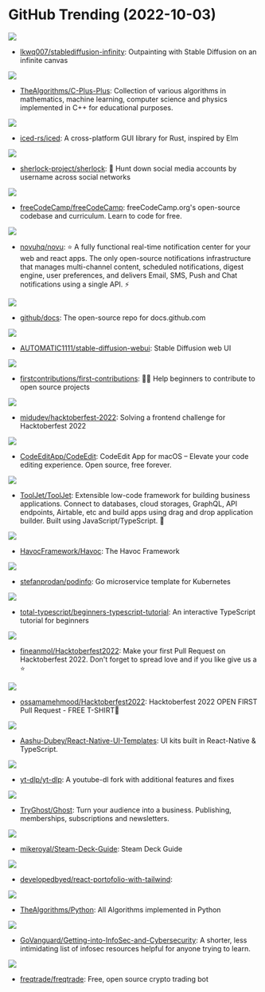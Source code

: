 # GitHub Trending (2022-10-03)

![](https://img.shields.io/badge/Python-New%20283-green?style=flat-square&logo=appveyor)
- [lkwq007/stablediffusion-infinity](https://github.com/lkwq007/stablediffusion-infinity): Outpainting with Stable Diffusion on an infinite canvas

![](https://img.shields.io/badge/C%2B%2B-New%20157-green?style=flat-square&logo=appveyor)
- [TheAlgorithms/C-Plus-Plus](https://github.com/TheAlgorithms/C-Plus-Plus): Collection of various algorithms in mathematics, machine learning, computer science and physics implemented in C++ for educational purposes.

![](https://img.shields.io/badge/Rust-New%20243-green?style=flat-square&logo=appveyor)
- [iced-rs/iced](https://github.com/iced-rs/iced): A cross-platform GUI library for Rust, inspired by Elm

![](https://img.shields.io/badge/Python-New%20159-green?style=flat-square&logo=appveyor)
- [sherlock-project/sherlock](https://github.com/sherlock-project/sherlock): 🔎 Hunt down social media accounts by username across social networks

![](https://img.shields.io/badge/TypeScript-New%20137-green?style=flat-square&logo=appveyor)
- [freeCodeCamp/freeCodeCamp](https://github.com/freeCodeCamp/freeCodeCamp): freeCodeCamp.org's open-source codebase and curriculum. Learn to code for free.

![](https://img.shields.io/badge/TypeScript-New%20196-green?style=flat-square&logo=appveyor)
- [novuhq/novu](https://github.com/novuhq/novu): ⭐ A fully functional real-time notification center for your web and react apps. The only open-source notifications infrastructure that manages multi-channel content, scheduled notifications, digest engine, user preferences, and delivers Email, SMS, Push and Chat notifications using a single API. ⚡

![](https://img.shields.io/badge/JavaScript-New%2052-green?style=flat-square&logo=appveyor)
- [github/docs](https://github.com/github/docs): The open-source repo for docs.github.com

![](https://img.shields.io/badge/Python-New%20210-green?style=flat-square&logo=appveyor)
- [AUTOMATIC1111/stable-diffusion-webui](https://github.com/AUTOMATIC1111/stable-diffusion-webui): Stable Diffusion web UI

![](https://img.shields.io/badge/none-New%20269-green?style=flat-square&logo=appveyor)
- [firstcontributions/first-contributions](https://github.com/firstcontributions/first-contributions): 🚀✨ Help beginners to contribute to open source projects

![](https://img.shields.io/badge/JavaScript-New%2027-green?style=flat-square&logo=appveyor)
- [midudev/hacktoberfest-2022](https://github.com/midudev/hacktoberfest-2022): Solving a frontend challenge for Hacktoberfest 2022

![](https://img.shields.io/badge/Swift-New%20185-green?style=flat-square&logo=appveyor)
- [CodeEditApp/CodeEdit](https://github.com/CodeEditApp/CodeEdit): CodeEdit App for macOS – Elevate your code editing experience. Open source, free forever.

![](https://img.shields.io/badge/JavaScript-New%20153-green?style=flat-square&logo=appveyor)
- [ToolJet/ToolJet](https://github.com/ToolJet/ToolJet): Extensible low-code framework for building business applications. Connect to databases, cloud storages, GraphQL, API endpoints, Airtable, etc and build apps using drag and drop application builder. Built using JavaScript/TypeScript. 🚀

![](https://img.shields.io/badge/Go-New%20239-green?style=flat-square&logo=appveyor)
- [HavocFramework/Havoc](https://github.com/HavocFramework/Havoc): The Havoc Framework

![](https://img.shields.io/badge/Go-New%2063-green?style=flat-square&logo=appveyor)
- [stefanprodan/podinfo](https://github.com/stefanprodan/podinfo): Go microservice template for Kubernetes

![](https://img.shields.io/badge/TypeScript-New%20171-green?style=flat-square&logo=appveyor)
- [total-typescript/beginners-typescript-tutorial](https://github.com/total-typescript/beginners-typescript-tutorial): An interactive TypeScript tutorial for beginners

![](https://img.shields.io/badge/Java-New%2056-green?style=flat-square&logo=appveyor)
- [fineanmol/Hacktoberfest2022](https://github.com/fineanmol/Hacktoberfest2022): Make your first Pull Request on Hacktoberfest 2022. Don't forget to spread love and if you like give us a ⭐️

![](https://img.shields.io/badge/HTML-New%2075-green?style=flat-square&logo=appveyor)
- [ossamamehmood/Hacktoberfest2022](https://github.com/ossamamehmood/Hacktoberfest2022): Hacktoberfest 2022 OPEN FIRST Pull Request - FREE T-SHIRT🎉

![](https://img.shields.io/badge/TypeScript-New%2060-green?style=flat-square&logo=appveyor)
- [Aashu-Dubey/React-Native-UI-Templates](https://github.com/Aashu-Dubey/React-Native-UI-Templates): UI kits built in React-Native & TypeScript.

![](https://img.shields.io/badge/Python-New%2081-green?style=flat-square&logo=appveyor)
- [yt-dlp/yt-dlp](https://github.com/yt-dlp/yt-dlp): A youtube-dl fork with additional features and fixes

![](https://img.shields.io/badge/JavaScript-New%2066-green?style=flat-square&logo=appveyor)
- [TryGhost/Ghost](https://github.com/TryGhost/Ghost): Turn your audience into a business. Publishing, memberships, subscriptions and newsletters.

![](https://img.shields.io/badge/Shell-New%2045-green?style=flat-square&logo=appveyor)
- [mikeroyal/Steam-Deck-Guide](https://github.com/mikeroyal/Steam-Deck-Guide): Steam Deck Guide

![](https://img.shields.io/badge/JavaScript-New%2030-green?style=flat-square&logo=appveyor)
- [developedbyed/react-portofolio-with-tailwind](https://github.com/developedbyed/react-portofolio-with-tailwind): 

![](https://img.shields.io/badge/Python-New%20159-green?style=flat-square&logo=appveyor)
- [TheAlgorithms/Python](https://github.com/TheAlgorithms/Python): All Algorithms implemented in Python

![](https://img.shields.io/badge/none-New%20140-green?style=flat-square&logo=appveyor)
- [GoVanguard/Getting-into-InfoSec-and-Cybersecurity](https://github.com/GoVanguard/Getting-into-InfoSec-and-Cybersecurity): A shorter, less intimidating list of infosec resources helpful for anyone trying to learn.

![](https://img.shields.io/badge/Python-New%2044-green?style=flat-square&logo=appveyor)
- [freqtrade/freqtrade](https://github.com/freqtrade/freqtrade): Free, open source crypto trading bot


